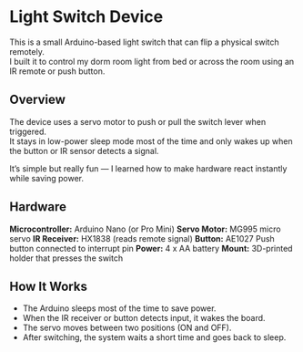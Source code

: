# Light Switch Device

This is a small Arduino-based light switch that can flip a physical switch remotely.  
I built it to control my dorm room light from bed or across the room using an IR remote or push button.

## Overview

The device uses a servo motor to push or pull the switch lever when triggered.  
It stays in low-power sleep mode most of the time and only wakes up when the button or IR sensor detects a signal.

It’s simple but really fun — I learned how to make hardware react instantly while saving power.

## Hardware

**Microcontroller:** Arduino Nano (or Pro Mini)
**Servo Motor:** MG995 micro servo
**IR Receiver:** HX1838 (reads remote signal)
**Button:** AE1027 Push button connected to interrupt pin
**Power:** 4 x AA battery
**Mount:** 3D-printed holder that presses the switch

## How It Works

- The Arduino sleeps most of the time to save power.  
- When the IR receiver or button detects input, it wakes the board.  
- The servo moves between two positions (ON and OFF).  
- After switching, the system waits a short time and goes back to sleep.
